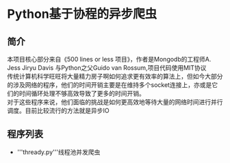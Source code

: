 # Python基于协程的异步爬虫

## 简介
本项目核心部分来自《500 lines or less 项目》，作者是Mongodb的工程师A. Jess Jiryu Davis 与Python之父Guido van Rossum,项目代码使用MIT协议  
传统计算机科学旺旺将大量精力房子啊如何追求更有效率的算法上，但如今大部分的涉及网络的程序，他们的时间开销主要是在维持多个socket连接上，亦或是它们的时间循环处理不够高效导致了更多的时间开销。  
对于这些程序来说，他们面临的挑战是如何更高效地等待大量的网络时间进行并行调度。目前比较流行的方法就是异步IO
## 程序列表
+ '''thready.py'''线程池并发爬虫